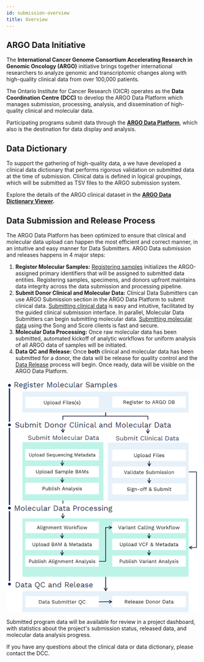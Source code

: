 ```yaml
---
id: submission-overview
title: Overview
---
```

## ARGO Data Initiative
The **International Cancer Genome Consortium Accelerating Research in Genomic Oncology (ARGO)** initiative brings together international researchers to analyze genomic and transcriptomic changes along with high-quality clinical data from over 100,000 patients.

The Ontario Institute for Cancer Research (OICR) operates as the **Data Coordination Centre (DCC)** to develop the ARGO Data Platform which manages  submission, processing, analysis, and dissemination of high-quality clinical and molecular data.  

Participating  programs submit data through the **[ARGO Data Platform](/)**, which also is the destination for data display and analysis.

## Data Dictionary
To support the gathering of high-quality data, a we have developed a clinical data dictionary that performs rigorous validation on submitted data at the time of submission. Clinical data is defined in logical groupings, which will be submitted as TSV files to the ARGO submission system.

Explore the details of the ARGO clinical dataset in the  **[ARGO Data Dictionary Viewer](/dictionary).**

## Data Submission and Release Process
The ARGO Data Platform has been optimized to ensure that clinical and molecular data upload can happen the most efficient and correct manner, in an intuitive and easy manner for Data Submitters. ARGO Data submission and releases happens in 4 major steps:

1. **Register Molecular Samples:** [Registering samples](/registering-samples) initializes the ARGO-assigned primary identifiers that will be assigned to submitted data entities.  Registering samples, specimens, and donors upfront maintains data integrity across the data submission and processing pipeline.
1. **Submit Donor Clinical and Molecular Data:** Clinical Data Submitters can use ARGO Submission section in the ARGO Data Platform to submit clinical data. [Submitting clinical data](submitting-clinical-data) is easy and intuitive, facilitated by the guided clinical submission interface. In parallel, Molecular Data Submitters can begin submitting molecular data. [Submitting molecular data](submitting-molecular-data) using the Song and Score clients is fast and secure.
1. **Molecular Data Processing:** Once raw molecular data has been submitted, automated kickoff of analytic workflows for uniform analysis of all ARGO data of samples will be initiated.  
1. **Data QC and Release:** Once **both** clinical and molecular data has been submitted for a donor, the data will be release for quality control and the [Data Release](data-release-schedule) process will begin.  Once ready, data will be visible on the ARGO Data Platform.

![ARGO Data Submission and Release Overview Graphic](/docs/assets/submission-overview.png)

Submitted program data will be available for review in a project dashboard, with statistics about the project's submission status, released data, and molecular data analysis progress.

If you have any questions about the clinical data or data dictionary, please contact the DCC.
